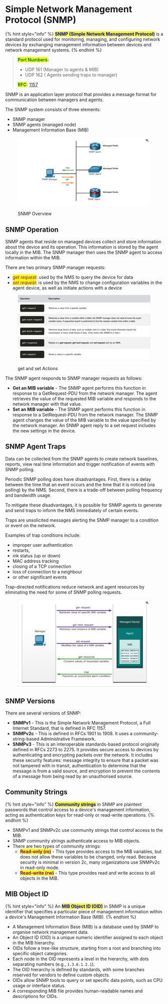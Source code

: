 # Simple Network Management Protocol (SNMP)

{% hint style="info" %}
<mark style="color:blue;">**SNMP (Simple Network Management Protocol)**</mark> is a standard protocol used for monitoring, managing, and configuring network devices by exchanging management information between devices and network management systems.
{% endhint %}

> <mark style="color:green;">**Port Numbers**</mark>**:**&#x20;
>
> * UDP 161 (Manager to agents & MIB)
> * UDP 162 ( Agents sending traps to manager)
>
> <mark style="color:green;">**RFC**</mark>**:** [1157](https://datatracker.ietf.org/doc/html/rfc1157)



SNMP is an application layer protocol that provides a message format for communication between managers and agents.&#x20;

The SNMP system consists of three elements:

* SNMP manager
* SNMP agents (managed node)
* Management Information Base (MIB)

<figure><img src="../../.gitbook/assets/Screenshot 2024-12-13 at 11.53.37.png" alt=""><figcaption><p>SNMP Overview</p></figcaption></figure>





## SNMP Operation

SNMP agents that reside on managed devices collect and store information about the device and its operation. This information is stored by the agent locally in the MIB. The SNMP manager then uses the SNMP agent to access information within the MIB.



There are two primary SNMP manager requests:

* _<mark style="color:purple;">get request</mark>_: used by the NMS to query the device for data
* _<mark style="color:purple;">set request</mark>_: is used by the NMS to change configuration variables in the agent device, as well as initiate actions with a device

<figure><img src="../../.gitbook/assets/Screenshot 2024-12-13 at 11.57.04.png" alt=""><figcaption><p>get and set Actions</p></figcaption></figure>

The SNMP agent responds to SNMP manager requests as follows:

* **Get an MIB variable** - The SNMP agent performs this function in response to a GetRequest-PDU from the network manager. The agent retrieves the value of the requested MIB variable and responds to the network manager with that value.
* **Set an MIB variable** - The SNMP agent performs this function in response to a SetRequest-PDU from the network manager. The SNMP agent changes the value of the MIB variable to the value specified by the network manager. An SNMP agent reply to a set request includes the new settings in the device.



## SNMP Agent Traps

Data can be collected from the SNMP agents to create network baselines, reports, view real time information and trigger notification of events with SNMP polling.&#x20;



Periodic SNMP polling does have disadvantages. First, there is a delay between the time that an event occurs and the time that it is noticed (via polling) by the NMS. Second, there is a trade-off between polling frequency and bandwidth usage.



To mitigate these disadvantages, it is possible for SNMP agents to generate and send traps to inform the NMS immediately of certain events.



Traps are unsolicited messages alerting the SNMP manager to a condition or event on the network.



Examples of trap conditions include:

* improper user authentication
* restarts,
* ink status (up or down)
* MAC address tracking
* closing of a TCP connection
* loss of connection to a neighbour
* or other significant events

Trap-directed notifications reduce network and agent resources by eliminating the need for some of SNMP polling requests.

<figure><img src="../../.gitbook/assets/Screenshot 2024-12-13 at 12.11.29.png" alt=""><figcaption></figcaption></figure>



## SNMP Versions

There are several versions of SNMP:

* **SNMPv1** - This is the Simple Network Management Protocol, a Full Internet Standard, that is defined in RFC 1157.
* **SNMPv2c** - This is defined in RFCs 1901 to 1908. It uses a community-string-based Administrative Framework.
* **SNMPv3** - This is an interoperable standards-based protocol originally defined in RFCs 2273 to 2275. It provides secure access to devices by authenticating and encrypting packets over the network. It includes these security features: message integrity to ensure that a packet was not tampered with in transit, authentication to determine that the message is from a valid source, and encryption to prevent the contents of a message from being read by an unauthorised source.



## Community Strings

{% hint style="info" %}
<mark style="color:blue;">**Community strings**</mark> in SNMP are plaintext passwords that control access to a device's management information, acting as authentication keys for read-only or read-write operations.
{% endhint %}

* SNMPv1 and SNMPv2c use community strings that control access to the MIB.
* SNMP community strings authenticate access to MIB objects.
* There are two types of community strings:
  * <mark style="color:purple;">**Read-only (ro)**</mark> - This type provides access to the MIB variables, but does not allow these variables to be changed, only read. Because security is minimal in version 2c, many organizations use SNMPv2c in read-only mode.
  * <mark style="color:purple;">**Read-write (rw)**</mark> - This type provides read and write access to all objects in the MIB.



## MIB Object ID

{% hint style="info" %}
An <mark style="color:blue;">**MIB Object ID (OID)**</mark> in SNMP is a unique identifier that specifies a particular piece of management information within a device's Management Information Base (MIB).
{% endhint %}

* A Management Information Base (MIB) is a database used by SNMP to organise network management data.
* An Object ID (OID) is a unique numeric identifier assigned to each object in the MIB hierarchy.
* OIDs follow a tree-like structure, starting from a root and branching into specific object categories.
* Each node in the OID represents a level in the hierarchy, with dots separating numbers (e.g., `1.3.6.1.2.1`).
* The OID hierarchy is defined by standards, with some branches reserved for vendors to define custom objects.
* OIDs allow SNMP tools to query or set specific data points, such as CPU usage or interface status.
* A corresponding MIB file provides human-readable names and descriptions for OIDs.
